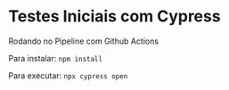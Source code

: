# Testes Iniciais com Cypress

Rodando no Pipeline com Github Actions
 
 Para instalar:
 ```npm install```

 Para executar:
```npx cypress open```